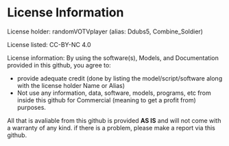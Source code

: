 # License Information

License holder: randomVOTVplayer (alias: Ddubs5, Combine_Soldier)

License listed: CC-BY-NC 4.0

License information: By using the software(s), Models, and Documentation  provided in this github, you agree to:
 - provide adequate credit (done by listing the model/script/software along with the license holder Name or Alias)
 - Not use any information, data, software, models, programs, etc from inside this github for Commercial (meaning to get a profit from) purposes.

All that is avaliable from this github is provided **AS IS** and will not come with a warranty of any kind. if there is a problem, please make a report via this github.